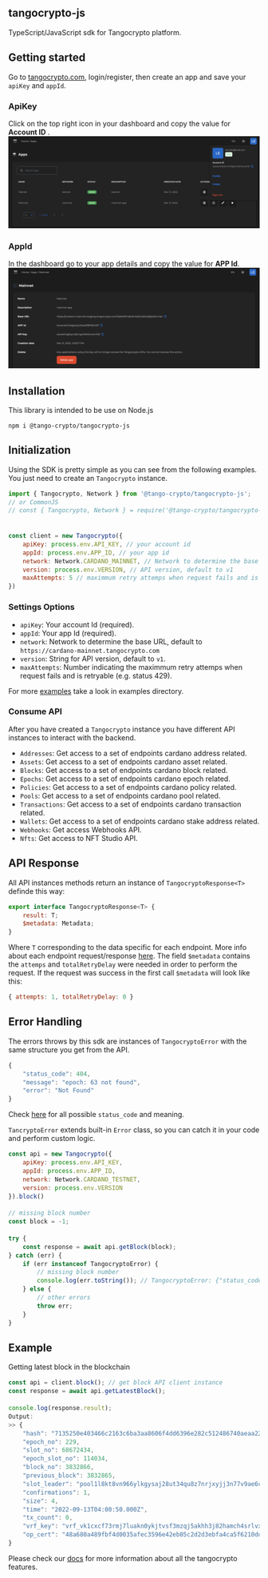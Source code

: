 ## tangocrypto-js

TypeScript/JavaScript sdk for Tangocrypto platform.

## Getting started
Go to [tangocrypto.com](https://www.tangocrypto.com), login/register, then create an app and save your `apiKey` and `appId`.

### ApiKey
Click on the top right icon in your dashboard and copy the value for **Account ID** .
![Account Id](./images/account_id.png)

### AppId
In the dashboard go to your app details and copy the value for **APP Id**.
![App Id](./images/app_id.png)

## Installation

This library is intended to be use on Node.js

```console
npm i @tango-crypto/tangocrypto-js
```

## Initialization

Using the SDK is pretty simple as you can see from the following examples. You just need to create an `Tangocrypto` instance. 


```js
import { Tangocrypto, Network } from '@tango-crypto/tangocrypto-js';
// or CommonJS
// const { Tangocrypto, Network } = require('@tango-crypto/tangocrypto-js');


const client = new Tangocrypto({
    apiKey: process.env.API_KEY, // your account id
    appId: process.env.APP_ID, // your app id
    network: Network.CARDANO_MAINNET, // Network to determine the base URL, default to https://cardano-mainnet.tangocrypto.com
    version: process.env.VERSION, // API version, default to v1
    maxAttempts: 5 // maximmum retry attemps when request fails and is retryable (e.g. status 429) 
})
```

### Settings Options
* `apiKey`: Your account Id (required).
* `appId`: Your app Id (required).
* `network`: Network to determine the base URL, default to `https://cardano-mainnet.tangocrypto.com`
* `version`: String for API version, default to `v1`.
* `maxAttempts`: Number indicating the maximmum retry attemps when request fails and is retryable (e.g. status 429).

For more [examples](https://www.github.com/tango-crypto/tangocrypto-js/examples/) take a look in examples directory.

### Consume API
After you have created a `Tangocrypto` instance you have different API instances to interact with the backend. 

* `Addresses`: Get access to a set of endpoints cardano address related.
* `Assets`: Get access to a set of endpoints cardano asset related.
* `Blocks`: Get access to a set of endpoints cardano block related.
* `Epochs`: Get access to a set of endpoints cardano epoch related.
* `Policies`: Get access to a set of endpoints cardano policy related.
* `Pools`: Get access to a set of endpoints cardano pool related.
* `Transactions`: Get access to a set of endpoints cardano transaction related.
* `Wallets`: Get access to a set of endpoints cardano stake address related.
* `Webhooks`: Get access Webhooks API.
* `Nfts`: Get access to NFT Studio API.

## API Response
All API instances methods return an instance of `TangocryptoResponse<T>` definde this way:
```js
export interface TangocryptoResponse<T> {
    result: T;
    $metadata: Metadata;
}
```
Where `T` corresponding to the data specific for each endpoint. More info about each endpoint request/response [here](https://www.tangocrypto.com/api-reference). The field `$metadata` contains the `attemps` and `totalRetryDelay` were needed in order to perform the request. If the request was success in the first call `$metadata` will look like this:
```js
{ attempts: 1, totalRetryDelay: 0 }
```

## Error Handling
The errors throws by this sdk are instances of `TangocryptoError` with the same structure you get from the API.
```js
{
    "status_code": 404,
    "message": "epoch: 63 not found",
    "error": "Not Found"
}
``` 
Check [here](https://www.tangocrypto.com/api-reference/#/errors) for all possible `status_code` and meaning.

`TancryptoError` extends built-in `Error` class, so you can catch it in your code and perform custom logic.

```js
const api = new Tangocrypto({
    apiKey: process.env.API_KEY,
    appId: process.env.APP_ID,
    network: Network.CARDANO_TESTNET,
    version: process.env.VERSION
}).block()

// missing block number
const block = -1;

try {
    const response = await api.getBlock(block);
} catch (err) {
    if (err instanceof TangocryptoError) {
        // missing block number
        console.log(err.toString()); // TangocryptoError: {"status_code":404,"message":"block number: -1 not found","error":"Not Found"}
    } else {
        // other errors
        throw err;
    }
}
```


## Example

Getting latest block in the blockchain
```js
const api = client.block(); // get block API client instance
const response = await api.getLatestBlock();

console.log(response.result);
Output:
>> {
    "hash": "7135250e403466c2163c6ba3aa8606f4dd6396e282c512486740aeaa220fbaf9",
    "epoch_no": 229,
    "slot_no": 68672434,
    "epoch_slot_no": 114034,
    "block_no": 3832866,
    "previous_block": 3832865,
    "slot_leader": "pool1l8kt8vn966ylkgysaj28ut34qu8z7nrjxyjj3n77v9ae6clyjfp",
    "confirmations": 1,
    "size": 4,
    "time": "2022-09-13T04:00:50.000Z",
    "tx_count": 0,
    "vrf_key": "vrf_vk1cxcf73rmj7luakn0ykjtvsf3mzqj5akhh3j82hamch4srlvx37tsy2gg35",
    "op_cert": "48a680a489fbf4d0035afec3596e42eb05c2d2d3ebfa4ca5f6210ddb74d7facc"
}
```

Please check our [docs](https://docs.tangocrypto.com/) for more information about all the tangocrypto features.


